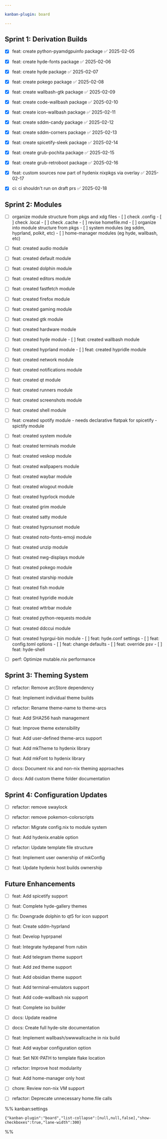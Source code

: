 ```yaml
---

kanban-plugin: board

---
```


## Sprint 1: Derivation Builds

- [x] feat: create python-pyamdgpuinfo package ✅ 2025-02-05
- [x] feat: create hyde-fonts package ✅ 2025-02-06
- [x] feat: create hyde package ✅ 2025-02-07
- [x] feat: create pokego package ✅ 2025-02-08
- [x] feat: create wallbash-gtk package ✅ 2025-02-09
- [x] feat: create code-wallbash package ✅ 2025-02-10
- [x] feat: create icon-wallbash package ✅ 2025-02-11
- [x] feat: create sddm-candy package ✅ 2025-02-12
- [x] feat: create sddm-corners package ✅ 2025-02-13
- [x] feat: create spicetify-sleek package ✅ 2025-02-14
- [x] feat: create grub-pochita package ✅ 2025-02-15
- [x] feat: create grub-retroboot package ✅ 2025-02-16
- [x] feat: custom sources now part of hydenix nixpkgs via overlay ✅ 2025-02-17
- [x] ci: ci shouldn't run on draft prs ✅ 2025-02-18


## Sprint 2: Modules

- [ ] organize module structure from pkgs and xdg files
	  - [ ] check .config
	  - [ ] check .local
	  - [ ] check .cache
	  - [ ] revise homefile.md
	  - [ ] organize into module structure from pkgs
	  - [ ] system modules (eg sddm, hyprland, polkit, etc)
	  - [ ] home-manager modules (eg hyde, wallbash, etc)
- [ ] feat: created audio module
- [ ] feat: created default module
- [ ] feat: created dolphin module
- [ ] feat: created editors module
- [ ] feat: created fastfetch module
- [ ] feat: created firefox module
- [ ] feat: created gaming module
- [ ] feat: created gtk module
- [ ] feat: created hardware module
- [ ] feat: created hyde module
	  - [ ] feat: created wallbash module
- [ ] feat: created hyprland module
	  - [ ] feat: created hypridle module
- [ ] feat: created network module
- [ ] feat: created notifications module
- [ ] feat: created qt module
- [ ] feat: created runners module
- [ ] feat: created screenshots module
- [ ] feat: created shell module
- [ ] feat: created spotify module
	  - needs declarative flatpak for spicetify
	  - spictify module
- [ ] feat: created system module
- [ ] feat: created terminals module
- [ ] feat: created veskop module
- [ ] feat: created wallpapers module
- [ ] feat: created waybar module
- [ ] feat: created wlogout module
- [ ] feat: created hyprlock module
- [ ] feat: created grim module
- [ ] feat: created satty module
- [ ] feat: created hyprsunset module
- [ ] feat: created noto-fonts-emoji module
- [ ] feat: created unzip module
- [ ] feat: created nwg-displays module
- [ ] feat: created pokego module
- [ ] feat: created starship module
- [ ] feat: created fish module
- [ ] feat: created hypridle module
- [ ] feat: created wttrbar module
- [ ] feat: created python-requests module
- [ ] feat: created ddccui module
- [ ] feat: created hyprgui-bin module
	  - [ ] feat: hyde.conf settings
	  - [ ] feat: config.toml options
	  - [ ] feat: change defaults
	  - [ ] feat: override psv
	  - [ ] feat: hyde-shell
- [ ] perf: Optimize mutable.nix performance


## Sprint 3: Theming System

- [ ] refactor: Remove arcStore dependency
- [ ] feat: Implement individual theme builds
- [ ] refactor: Rename theme-name to theme-arcs
- [ ] feat: Add SHA256 hash management
- [ ] feat: Improve theme extensibility
- [ ] feat: Add user-defined theme-arcs support
- [ ] feat: Add mkTheme to hydenix library
- [ ] feat: Add mkFont to hydenix library
- [ ] docs: Document nix and non-nix theming approaches
- [ ] docs: Add custom theme folder documentation


## Sprint 4: Configuration Updates

- [ ] refactor: remove swaylock
- [ ] refactor: remove pokemon-colorscripts
- [ ] refactor: Migrate config.nix to module system
- [ ] feat: Add hydenix.enable option
- [ ] refactor: Update template file structure
- [ ] feat: Implement user ownership of mkConfig
- [ ] feat: Update hydenix host builds ownership


## Future Enhancements

- [ ] feat: Add spicetify support
- [ ] feat: Complete hyde-gallery themes
- [ ] fix: Downgrade dolphin to qt5 for icon support
- [ ] feat: Create sddm-hyprland
- [ ] feat: Develop hyprpanel
- [ ] feat: Integrate hydepanel from rubin
- [ ] feat: Add telegram theme support
- [ ] feat: Add zed theme support
- [ ] feat: Add obsidian theme support
- [ ] feat: Add terminal-emulators support
- [ ] feat: Add code-wallbash nix support
- [ ] feat: Complete iso builder
- [ ] docs: Update readme
- [ ] docs: Create full hyde-site documentation
- [ ] feat: Implement wallbash/swwwallcache in nix build
- [ ] feat: Add waybar configuration option
- [ ] feat: Set NIX-PATH to template flake location
- [ ] refactor: Improve host modularity
- [ ] feat: Add home-manager only host
- [ ] chore: Review non-nix VM support
- [ ] refactor: Deprecate unnecessary home.file calls




%% kanban:settings
```
{"kanban-plugin":"board","list-collapse":[null,null,false],"show-checkboxes":true,"lane-width":300}
```
%%